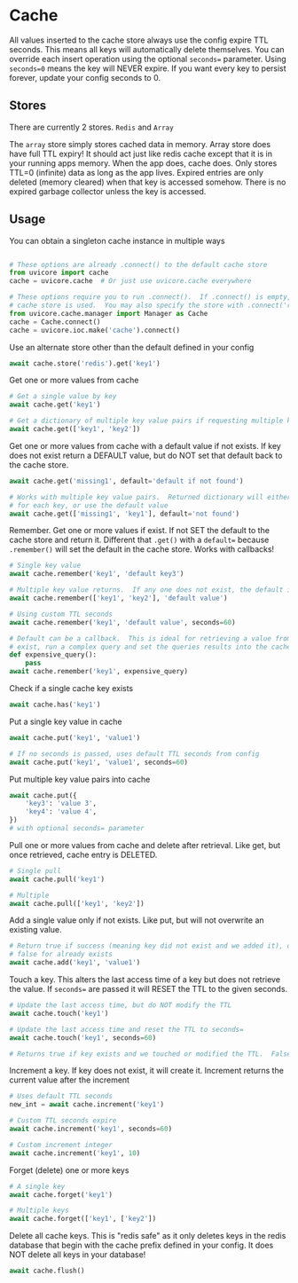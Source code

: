 # Cache

All values inserted to the cache store always use the config expire TTL seconds.
This means all keys will automatically delete themselves.  You can override each insert operation using the optional `seconds=` parameter.  Using `seconds=0` means the key
will NEVER expire.  If you want every key to persist forever, update your config seconds to 0.

## Stores

There are currently 2 stores.  `Redis` and `Array`

The `array` store simply stores cached data in memory.  Array store does have full TTL expiry!  It should act just like redis cache except that it is in your running apps memory.  When the app does, cache does.  Only stores TTL=0 (infinite) data as long as the app lives.  Expired entries are only deleted (memory cleared) when that key is accessed somehow.  There is no expired garbage collector unless the key is accessed.



## Usage

You can obtain a singleton cache instance in multiple ways

```python

# These options are already .connect() to the default cache store
from uvicore import cache
cache = uvicore.cache  # Or just use uvicore.cache everywhere

# These options require you to run .connect().  If .connect() is empty, the default
# cache store is used.  You may also specify the store with .connect('redis')
from uvicore.cache.manager import Manager as Cache
cache = Cache.connect()
cache = uvicore.ioc.make('cache').connect()
```

Use an alternate store other than the default defined in your config
```python
await cache.store('redis').get('key1')
```

Get one or more values from cache
```python
# Get a single value by key
await cache.get('key1')

# Get a dictionary of multiple key value pairs if requesting multiple keys
await cache.get(['key1', 'key2'])
```

Get one or more values from cache with a default value if not exists.  If key does not exist return a DEFAULT value, but do NOT set that default back to the cache store.
```python
await cache.get('missing1', default='default if not found')

# Works with multiple key value pairs.  Returned dictionary will either have the data
# for each key, or use the default value
await cache.get(['missing1', 'key1'], default='not found')
```

Remember.  Get one or more values if exist.  If not SET the default to the cache store and return it.  Different that `.get()` with a `default=` because `.remember()` will set the default in the cache store.  Works with callbacks!
```python
# Single key value
await cache.remember('key1', 'default key3')

# Multiple key value returns.  If any one does not exist, the default is SET in the cache store
await cache.remember(['key1', 'key2'], 'default value')

# Using custom TTL seconds
await cache.remember('key1', 'default value', seconds=60)

# Default can be a callback.  This is ideal for retrieving a value from cache if exists.  If not
# exist, run a complex query and set the queries results into the cache.
def expensive_query():
    pass
await cache.remember('key1', expensive_query)
```

Check if a single cache key exists
```python
await cache.has('key1')
```

Put a single key value in cache
```python
await cache.put('key1', 'value1')

# If no seconds is passed, uses default TTL seconds from config
await cache.put('key1', 'value1', seconds=60)
```

Put multiple key value pairs into cache
```python
await cache.put({
    'key3': 'value 3',
    'key4': 'value 4',
})
# with optional seconds= parameter
```

Pull one or more values from cache and delete after retrieval. Like get, but
once retrieved, cache entry is DELETED.
```python
# Single pull
await cache.pull('key1')

# Multiple
await cache.pull(['key1', 'key2'])
```

Add a single value only if not exists.  Like put, but will not overwrite an existing value.
```python
# Return true if success (meaning key did not exist and we added it), otherwise
# false for already exists
await cache.add('key1', 'value1')
```

Touch a key.  This alters the last access time of a key but does not retrieve the value.
If `seconds=` are passed it will RESET the TTL to the given seconds.
```python
# Update the last access time, but do NOT modify the TTL
await cache.touch('key1')

# Update the last access time and reset the TTL to seconds=
await cache.touch('key1', seconds=60)

# Returns true if key exists and we touched or modified the TTL.  False if key does not exist.
```

Increment a key.  If key does not exist, it will create it.  Increment returns the current value after the increment
```python
# Uses default TTL seconds
new_int = await cache.increment('key1')

# Custom TTL seconds expire
await cache.increment('key1', seconds=60)

# Custom increment integer
await cache.increment('key1', 10)
```

Forget (delete) one or more keys
```python
# A single key
await cache.forget('key1')

# Multiple keys
await cache.forget(['key1', ['key2'])
```

Delete all cache keys.  This is "redis safe" as it only deletes keys in the redis database
that begin with the cache prefix defined in your config.  It does NOT delete all keys in your database!
```python
await cache.flush()
```
